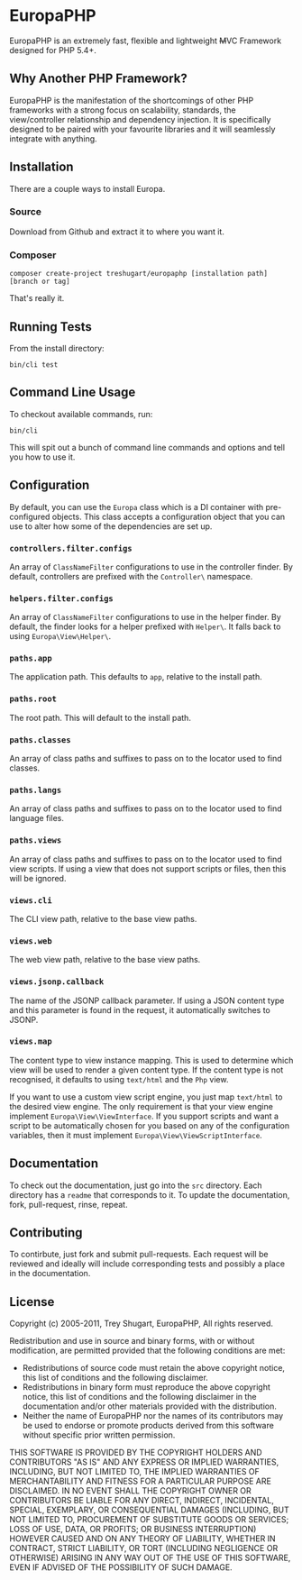 EuropaPHP
=========

EuropaPHP is an extremely fast, flexible and lightweight <del>M</del>VC Framework designed for PHP 5.4+.

Why Another PHP Framework?
--------------------------

EuropaPHP is the manifestation of the shortcomings of other PHP frameworks with a strong focus on scalability, standards, the view/controller relationship and dependency injection. It is specifically designed to be paired with your favourite libraries and it will seamlessly integrate with anything.

Installation
------------

There are a couple ways to install Europa.

### Source

Download from Github and extract it to where you want it.

### Composer

    composer create-project treshugart/europaphp [installation path] [branch or tag]

That's really it.

Running Tests
-------------

From the install directory:

    bin/cli test

Command Line Usage
------------------

To checkout available commands, run:

    bin/cli

This will spit out a bunch of command line commands and options and tell you how to use it.

Configuration
-------------

By default, you can use the `Europa` class which is a DI container with pre-configured objects. This class accepts a configuration object that you can use to alter how some of the dependencies are set up.

### `controllers.filter.configs`

An array of `ClassNameFilter` configurations to use in the controller finder. By default, controllers are prefixed with the `Controller\` namespace.

### `helpers.filter.configs`

An array of `ClassNameFilter` configurations to use in the helper finder. By default, the finder looks for a helper prefixed with `Helper\`. It falls back to using `Europa\View\Helper\`.

### `paths.app`

The application path. This defaults to `app`, relative to the install path.

### `paths.root`

The root path. This will default to the install path.

### `paths.classes`

An array of class paths and suffixes to pass on to the locator used to find classes.

### `paths.langs`

An array of class paths and suffixes to pass on to the locator used to find language files.

### `paths.views`

An array of class paths and suffixes to pass on to the locator used to find view scripts. If using a view that does not support scripts or files, then this will be ignored.

### `views.cli`

The CLI view path, relative to the base view paths.

### `views.web`

The web view path, relative to the base view paths.

### `views.jsonp.callback`

The name of the JSONP callback parameter. If using a JSON content type and this parameter is found in the request, it automatically switches to JSONP.

### `views.map`

The content type to view instance mapping. This is used to determine which view will be used to render a given content type. If the content type is not recognised, it defaults to using `text/html` and the `Php` view.

If you want to use a custom view script engine, you just map `text/html` to the desired view engine. The only requirement is that your view engine implement `Europa\View\ViewInterface`. If you support scripts and want a script to be automatically chosen for you based on any of the configuration variables, then it must implement `Europa\View\ViewScriptInterface`.

Documentation
-------------

To check out the documentation, just go into the `src` directory. Each directory has a `readme` that corresponds to it. To update the documentation, fork, pull-request, rinse, repeat.

Contributing
------------

To contirbute, just fork and submit pull-requests. Each request will be reviewed and ideally will include corresponding tests and possibly a place in the documentation.

License
-------

Copyright (c) 2005-2011, Trey Shugart, EuropaPHP, All rights reserved.

Redistribution and use in source and binary forms, with or without modification,
are permitted provided that the following conditions are met:

* Redistributions of source code must retain the above copyright notice,
  this list of conditions and the following disclaimer.
* Redistributions in binary form must reproduce the above copyright notice,
  this list of conditions and the following disclaimer in the documentation
  and/or other materials provided with the distribution.
* Neither the name of EuropaPHP nor the names of its contributors may be 
  used to endorse or promote products derived from this software without 
  specific prior written permission.

THIS SOFTWARE IS PROVIDED BY THE COPYRIGHT HOLDERS AND CONTRIBUTORS "AS IS" AND
ANY EXPRESS OR IMPLIED WARRANTIES, INCLUDING, BUT NOT LIMITED TO, THE IMPLIED
WARRANTIES OF MERCHANTABILITY AND FITNESS FOR A PARTICULAR PURPOSE ARE
DISCLAIMED. IN NO EVENT SHALL THE COPYRIGHT OWNER OR CONTRIBUTORS BE LIABLE FOR
ANY DIRECT, INDIRECT, INCIDENTAL, SPECIAL, EXEMPLARY, OR CONSEQUENTIAL DAMAGES
(INCLUDING, BUT NOT LIMITED TO, PROCUREMENT OF SUBSTITUTE GOODS OR SERVICES;
LOSS OF USE, DATA, OR PROFITS; OR BUSINESS INTERRUPTION) HOWEVER CAUSED AND ON
ANY THEORY OF LIABILITY, WHETHER IN CONTRACT, STRICT LIABILITY, OR TORT
(INCLUDING NEGLIGENCE OR OTHERWISE) ARISING IN ANY WAY OUT OF THE USE OF THIS
SOFTWARE, EVEN IF ADVISED OF THE POSSIBILITY OF SUCH DAMAGE.
